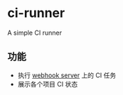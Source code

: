 # ci-runner
A simple CI runner

## 功能

 - 执行 [webhook server](https://github.com/kaola-fed/unpkg-server) 上的 CI 任务
 - 展示各个项目 CI 状态
